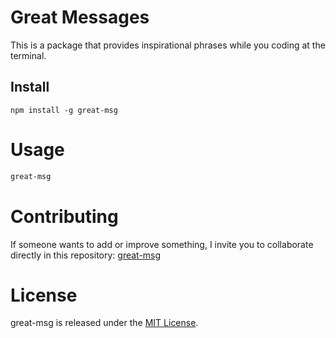 # Great Messages

This is a package that provides inspirational phrases while you coding at the terminal.

## Install

```npm
npm install -g great-msg
```

# Usage

```bash
great-msg
```

# Contributing

If someone wants to add or improve something, I invite you to collaborate directly in this repository: [great-msg](https://github.com/Mauricio2802/First-Package-NPM)

# License

great-msg is released under the [MIT License](https://opensource.org/licenses/MIT).

